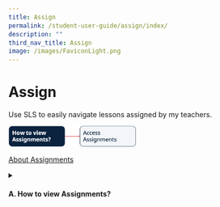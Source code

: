 ```yaml
---
title: Assign
permalink: /student-user-guide/assign/index/
description: ""
third_nav_title: Assign
image: /images/FaviconLight.png
---
```

<h1>Assign</h1>
<p>Use SLS to easily navigate lessons assigned by my teachers.</p>
<img style="width: 50%;" src="/images/1Student/Flow-Assign.png">

<a target="_blank" href="/student-user-guide/assign/about-assignments/">About Assignments</a>
<details><summary><h4>A. How to view Assignments?</h4></summary>
<ul>
<li><a target="_blank" href="/student-user-guide/assign/access-assignments/">(A1) Access Assignments</a></li></ul>
  </details>